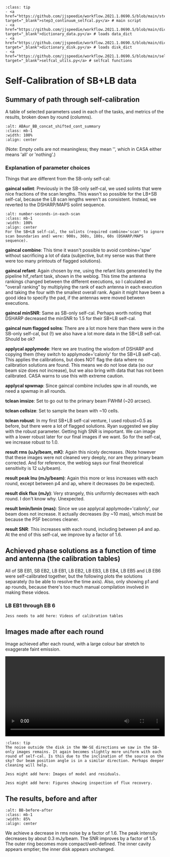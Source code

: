 `````{admonition} The tasks in this chapter use the following scripts:
:class: tip
- <a href="https://github.com/jjspeedie/workflow.2021.1.0690.S/blob/main/step3_continuum_selfcal.py" target="_blank">step3_continuum_selfcal.py</a> # main script
- <a href="https://github.com/jjspeedie/workflow.2021.1.0690.S/blob/main/dictionary_data.py" target="_blank">dictionary_data.py</a> # loads data_dict
- <a href="https://github.com/jjspeedie/workflow.2021.1.0690.S/blob/main/dictionary_disk.py" target="_blank">dictionary_disk.py</a> # loads disk_dict
- <a href="https://github.com/jjspeedie/workflow.2021.1.0690.S/blob/main/selfcal_utils.py" target="_blank">selfcal_utils.py</a> # selfcal functions
`````

# Self-Calibration of SB+LB data

## Summary of path through self-calibration

A table of selected parameters used in each of the tasks, and metrics of the results, broken down by round (columns).

```{image} images/ABAur_BB_concat_shifted_cont_summary.jpg
:alt: ABAur_BB_concat_shifted_cont_summary
:class: mb-1
:width: 100%
:align: center
```

(Note: Empty cells are not meaningless; they mean '', which in CASA either means 'all' or 'nothing'.)

### Explanation of parameter choices

Things that are different from the SB-only self-cal:

**gaincal solint**: Previously in the SB-only self-cal, we used solints that were nice fractions of the scan lengths. This wasn't so possible for the LB+SB self-cal, because the LB scan lengths weren't as consistent. Instead, we reverted to the DSHARP/MAPS solint sequence.

```{figure} images/number-seconds-in-each-scan.png
:alt: number-seconds-in-each-scan
:class: mb-1
:width: 100%
:align: center
For the SB+LB self-cal, the solints (required combine='scan' to ignore scan boundaries and) were: 900s, 360s, 180s, 60s (DSHARP/MAPS sequence).
```

**gaincal combine**: This time it wasn't possible to avoid combine='spw' without sacrificing a lot of data (subjective, but my sense was that there were too many printouts of flagged solutions).

**gaincal refant**: Again chosen by me, using the refant lists generated by the pipeline hif_refant task, shown in the weblog. This time the antenna rankings changed between the different executions, so I calculated an "overall ranking" by multiplying the rank of each antenna in each execution and taking the four with the smallest overall rank. Again it might have been a good idea to specify the pad, if the antennas were moved between executions.

**gaincal minSNR**: Same as SB-only self-cal. Perhaps worth noting that DSHARP decreased the minSNR to 1.5 for their SB+LB self-cal.

**gaincal num flagged solns**: There are a lot more here than there were in the SB-only self-cal, but (!) we also have a lot more data in the SB+LB self-cal. Should be ok?

**applycal applymode**: Here we are trusting the wisdom of DSHARP and copying them (they switch to applymode='calonly' for the SB+LB self-cal). This applies the calibrations, but does NOT flag the data where no calibration solutions are found. This means we do not lose data (so our beam size does not increase), but we also bring with data that has not been calibrated. CASA warns to use this with extreme caution.

**applycal spwmap**: Since gaincal combine includes spw in all rounds, we need a spwmap in all rounds.

**tclean imsize**: Set to go out to the primary beam FWHM (~20 arcsec).

**tclean cellsize**: Set to sample the beam with ~10 cells.

**tclean robust**: In my first SB+LB self-cal venture, I used robust=0.5 as before, but there were a lot of flagged solutions. Ryan suggested we play with the robust parameter. Getting high SNR is important. We can image with a lower robust later for our final images if we want. So for the self-cal, we increase robust to 1.0.

**result rms (uJy/beam, mK)**: Again this nicely decreases. (Note however that these images were not cleaned very deeply, nor are they primary beam corrected. And for reference, the weblog says our final theoretical sensitivity is 12 uJy/beam).

**result peak Inu (mJy/beam)**: Again this more or less increases with each round, except between p4 and ap, where it decreases (to be expected).

**result disk flux (mJy)**: Very strangely, this uniformly decreases with each round. I don't know why. Unexpected.

**result bmin/bmin (mas)**: Since we use applycal applymode='calonly', our beam does not increase. It actually decreases (by ~10 mas), which must be because the PSF becomes cleaner.

**result SNR**: This increases with each round, including between p4 and ap. At the end of this self-cal, we improve by a factor of 1.6.

## Achieved phase solutions as a function of time and antenna (the calibration tables)

All of SB EB1, SB EB2, LB EB1, LB EB2, LB EB3, LB EB4, LB EB5 and LB EB6 were self-calibrated together, but the following plots the solutions separately (to be able to resolve the time axis). Also, only showing p1 and ap rounds, because there's too much manual compilation involved in making these videos.

### LB EB1 through EB 6

```{note}
Jess needs to add here: Videos of calibration tables
```

## Images made after each round

Image achieved after each round, with a large colour bar stretch to exaggerate faint emission.

<video width="100%" controls>
  <source src="../_static/videos/BB_concat_shifted_cont.mp4" type="video/mp4">
</video>

`````{admonition} Thoughts...
:class: tip
The noise outside the disk in the NW-SE directions we saw in the SB-only images remains. It again becomes slightly more uniform with each round of self-cal. Is this due to the inclination of the source on the sky? Our beam position angle is in a similar direction. Perhaps deeper cleaning will help.
`````

```{note}
Jess might add here: Images of model and residuals.
```

```{note}
Jess might add here: Figures showing inspection of flux recovery.
```

## The results, before and after

```{image} images/BB-before-after.gif
:alt: BB-before-after
:class: mb-1
:width: 85%
:align: center
```

We achieve a decrease in rms noise by a factor of 1.6. The peak intensity decreases by about 0.3 mJy/beam. The SNR improves by a factor of 1.5. The outer ring becomes more compact/well-defined. The inner cavity appears emptier; the inner disk appears unchanged.
<!-- There is extended emission around the outside of the outer ring - it is likely not real? -->
